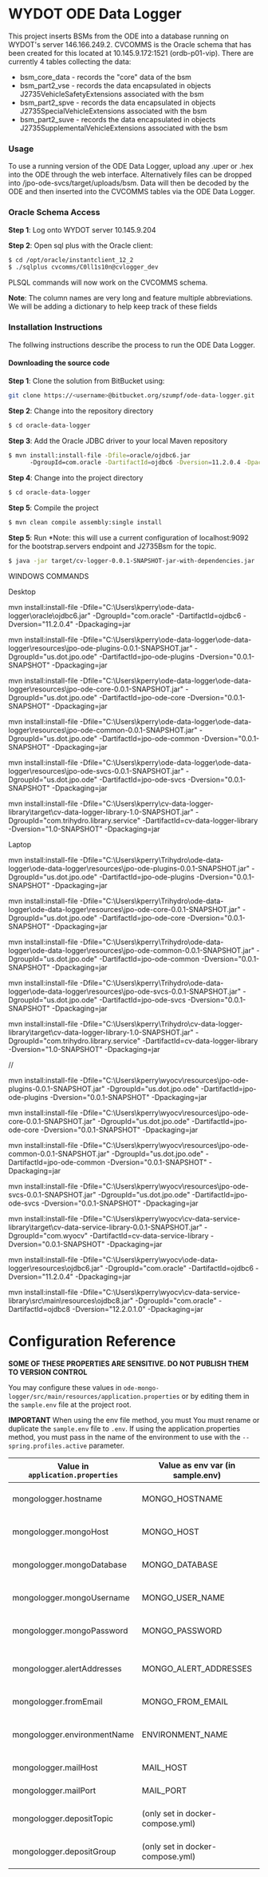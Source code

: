 # WYDOT ODE Data Logger

This project inserts BSMs from the ODE into a database running on WYDOT's server 146.166.249.2. CVCOMMS is the Oracle schema that has been created for this located at 10.145.9.172:1521 (ordb-p01-vip). There are currently 4 tables collecting the data:

- bsm_core_data - records the "core" data of the bsm
- bsm_part2_vse - records the data encapsulated in objects J2735VehicleSafetyExtensions associated with the bsm
- bsm_part2_spve - records the data encapsulated in objects J2735SpecialVehicleExtensions associated with the bsm
- bsm_part2_suve - records the data encapsulated in objects J2735SupplementalVehicleExtensions associated with the bsm

### Usage

To use a running version of the ODE Data Logger, upload any .uper or .hex into the ODE through the web interface. Alternatively files can be dropped into /jpo-ode-svcs/target/uploads/bsm. Data will then be decoded by the ODE and then inserted into the CVCOMMS tables via the ODE Data Logger.

### Oracle Schema Access

**Step 1**: Log onto WYDOT server 10.145.9.204

**Step 2**: Open sql plus with the Oracle client:

```bash
$ cd /opt/oracle/instantclient_12_2
$ ./sqlplus cvcomms/C0ll1s10n@cvlogger_dev
```

PLSQL commands will now work on the CVCOMMS schema.

**Note**: The column names are very long and feature multiple abbreviations. We will be adding a dictionary to help keep track of these fields

### Installation Instructions

The follwing instructions describe the process to run the ODE Data Logger.

#### Downloading the source code

**Step 1**: Clone the solution from BitBucket using:

```bash
git clone https://<username>@bitbucket.org/szumpf/ode-data-logger.git
```

**Step 2**: Change into the repository directory

```bash
$ cd oracle-data-logger
```

**Step 3**: Add the Oracle JDBC driver to your local Maven repository

```bash
$ mvn install:install-file -Dfile=oracle/ojdbc6.jar
      -DgroupId=com.oracle -DartifactId=ojdbc6 -Dversion=11.2.0.4 -Dpackaging=jar
```

**Step 4**: Change into the project directory

```bash
$ cd oracle-data-logger
```

**Step 5**: Compile the project

```bash
$ mvn clean compile assembly:single install
```

**Step 5**: Run \*Note: this will use a current configuration of localhost:9092 for the bootstrap.servers endpoint and J2735Bsm for the topic.

```bash
$ java -jar target/cv-logger-0.0.1-SNAPSHOT-jar-with-dependencies.jar
```

WINDOWS COMMANDS

Desktop

mvn install:install-file -Dfile="C:\\Users\\kperry\\ode-data-logger\\oracle\\ojdbc6.jar" -DgroupId="com.oracle" -DartifactId=ojdbc6 -Dversion="11.2.0.4" -Dpackaging=jar

mvn install:install-file -Dfile="C:\\Users\\kperry\\ode-data-logger\\ode-data-logger\\resources\\jpo-ode-plugins-0.0.1-SNAPSHOT.jar" -DgroupId="us.dot.jpo.ode" -DartifactId=jpo-ode-plugins -Dversion="0.0.1-SNAPSHOT" -Dpackaging=jar

mvn install:install-file -Dfile="C:\\Users\\kperry\\ode-data-logger\\ode-data-logger\\resources\\jpo-ode-core-0.0.1-SNAPSHOT.jar" -DgroupId="us.dot.jpo.ode" -DartifactId=jpo-ode-core -Dversion="0.0.1-SNAPSHOT" -Dpackaging=jar

mvn install:install-file -Dfile="C:\\Users\\kperry\\ode-data-logger\\ode-data-logger\\resources\\jpo-ode-common-0.0.1-SNAPSHOT.jar" -DgroupId="us.dot.jpo.ode" -DartifactId=jpo-ode-common -Dversion="0.0.1-SNAPSHOT" -Dpackaging=jar

mvn install:install-file -Dfile="C:\\Users\\kperry\\ode-data-logger\\ode-data-logger\\resources\\jpo-ode-svcs-0.0.1-SNAPSHOT.jar" -DgroupId="us.dot.jpo.ode" -DartifactId=jpo-ode-svcs -Dversion="0.0.1-SNAPSHOT" -Dpackaging=jar

mvn install:install-file -Dfile="C:\\Users\\kperry\\cv-data-logger-library\\target\\cv-data-logger-library-1.0-SNAPSHOT.jar" -DgroupId="com.trihydro.library.service" -DartifactId=cv-data-logger-library -Dversion="1.0-SNAPSHOT" -Dpackaging=jar

Laptop

mvn install:install-file -Dfile="C:\\Users\\kperry\\Trihydro\\ode-data-logger\\ode-data-logger\\resources\\jpo-ode-plugins-0.0.1-SNAPSHOT.jar" -DgroupId="us.dot.jpo.ode" -DartifactId=jpo-ode-plugins -Dversion="0.0.1-SNAPSHOT" -Dpackaging=jar

mvn install:install-file -Dfile="C:\\Users\\kperry\\Trihydro\\ode-data-logger\\ode-data-logger\\resources\\jpo-ode-core-0.0.1-SNAPSHOT.jar" -DgroupId="us.dot.jpo.ode" -DartifactId=jpo-ode-core -Dversion="0.0.1-SNAPSHOT" -Dpackaging=jar

mvn install:install-file -Dfile="C:\\Users\\kperry\\Trihydro\\ode-data-logger\\ode-data-logger\\resources\\jpo-ode-common-0.0.1-SNAPSHOT.jar" -DgroupId="us.dot.jpo.ode" -DartifactId=jpo-ode-common -Dversion="0.0.1-SNAPSHOT" -Dpackaging=jar

mvn install:install-file -Dfile="C:\\Users\\kperry\\Trihydro\\ode-data-logger\\ode-data-logger\\resources\\jpo-ode-svcs-0.0.1-SNAPSHOT.jar" -DgroupId="us.dot.jpo.ode" -DartifactId=jpo-ode-svcs -Dversion="0.0.1-SNAPSHOT" -Dpackaging=jar

mvn install:install-file -Dfile="C:\\Users\\kperry\\Trihydro\\cv-data-logger-library\\target\\cv-data-logger-library-1.0-SNAPSHOT.jar" -DgroupId="com.trihydro.library.service" -DartifactId=cv-data-logger-library -Dversion="1.0-SNAPSHOT" -Dpackaging=jar

//

mvn install:install-file -Dfile="C:\\Users\\kperry\\wyocv\\resources\\jpo-ode-plugins-0.0.1-SNAPSHOT.jar" -DgroupId="us.dot.jpo.ode" -DartifactId=jpo-ode-plugins -Dversion="0.0.1-SNAPSHOT" -Dpackaging=jar

mvn install:install-file -Dfile="C:\\Users\\kperry\\wyocv\\resources\\jpo-ode-core-0.0.1-SNAPSHOT.jar" -DgroupId="us.dot.jpo.ode" -DartifactId=jpo-ode-core -Dversion="0.0.1-SNAPSHOT" -Dpackaging=jar

mvn install:install-file -Dfile="C:\\Users\\kperry\\wyocv\\resources\\jpo-ode-common-0.0.1-SNAPSHOT.jar" -DgroupId="us.dot.jpo.ode" -DartifactId=jpo-ode-common -Dversion="0.0.1-SNAPSHOT" -Dpackaging=jar

mvn install:install-file -Dfile="C:\\Users\\kperry\\wyocv\\resources\\jpo-ode-svcs-0.0.1-SNAPSHOT.jar" -DgroupId="us.dot.jpo.ode" -DartifactId=jpo-ode-svcs -Dversion="0.0.1-SNAPSHOT" -Dpackaging=jar

mvn install:install-file -Dfile="C:\\Users\\kperry\\wyocv\\cv-data-service-library\\target\\cv-data-service-library-0.0.1-SNAPSHOT.jar" -DgroupId="com.wyocv" -DartifactId=cv-data-service-library -Dversion="0.0.1-SNAPSHOT" -Dpackaging=jar

mvn install:install-file -Dfile="C:\\Users\\kperry\\wyocv\\ode-data-logger\\resources\\ojdbc6.jar" -DgroupId="com.oracle" -DartifactId=ojdbc6 -Dversion="11.2.0.4" -Dpackaging=jar

mvn install:install-file -Dfile="C:\\Users\\kperry\\wyocv\\cv-data-service-library\\src\\main\\resources\\ojdbc8.jar" -DgroupId="com.oracle" -DartifactId=ojdbc8 -Dversion="12.2.0.1.0" -Dpackaging=jar

# Configuration Reference

**SOME OF THESE PROPERTIES ARE SENSITIVE. DO NOT PUBLISH THEM TO VERSION CONTROL**

You may configure these values in `ode-mongo-logger/src/main/resources/application.properties` or by editing them in the `sample.env` file at the project root.

**IMPORTANT** When using the env file method, you must You must rename or duplicate the `sample.env` file to `.env`. If using the application.properties method, you must pass in the name of the environment to use with the `--spring.profiles.active` parameter.

| Value in `application.properties` | Value as env var (in sample.env) | Description                               | Example Value                                                  |
| --------------------------------- | -------------------------------- | ----------------------------------------- | -------------------------------------------------------------- |
| mongologger.hostname              | MONGO_HOSTNAME                   | IP address of the kafka host              | 0.0.0.0                                                        |
| mongologger.mongoHost             | MONGO_HOST                       | Mongo server (IP or DNS)                  | 0.0.0.0                                                        |
| mongologger.mongoDatabase         | MONGO_DATABASE                   | Name of Mongo database                    | cvtest                                                         |
| mongologger.mongoUsername         | MONGO_USER_NAME                  | Username accessing Mongo                  | uname                                                          |
| mongologger.mongoPassword         | MONGO_PASSWORD                   | Password to access Mongo                  | pass                                                           |
| mongologger.alertAddresses        | MONGO_ALERT_ADDRESSES            | List of email addresses to send alerts to | bpayne@trihydro.com,szumpf@trihydro.com,ttrouchon@trihydro.com |
| mongologger.fromEmail             | MONGO_FROM_EMAIL                 | Email to send alerts from                 | support@trihydro.com                                           |
| mongologger.environmentName       | ENVIRONMENT_NAME                 | Name of environment (for email subject)   | DEV                                                            |
| mongologger.mailHost              | MAIL_HOST                        | IP of mail host                           | 0.0.0.0                                                        |
| mongologger.mailPort              | MAIL_PORT                        | Port for mail host                        | 25                                                             |
| mongologger.depositTopic          | (only set in docker-compose.yml) | Kafka topic for logger to subscribe to    | topic.OdeDNMsgJson                                             |
| mongologger.depositGroup          | (only set in docker-compose.yml) | Kafka group name for subscriptions        | logger_group_tim_dev                                           |
